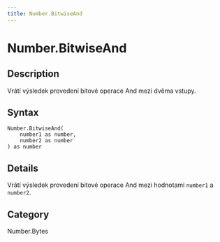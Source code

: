```yaml
---
title: Number.BitwiseAnd
---
```


# Number.BitwiseAnd


## Description

Vrátí výsledek provedení bitové operace And mezi dvěma vstupy.


## Syntax

```powerquery
Number.BitwiseAnd(
    number1 as number,
    number2 as number
) as number
```


## Details

Vrátí výsledek provedení bitové operace And mezi hodnotami <code>number1</code> a <code>number2</code>.



## Category
Number.Bytes
